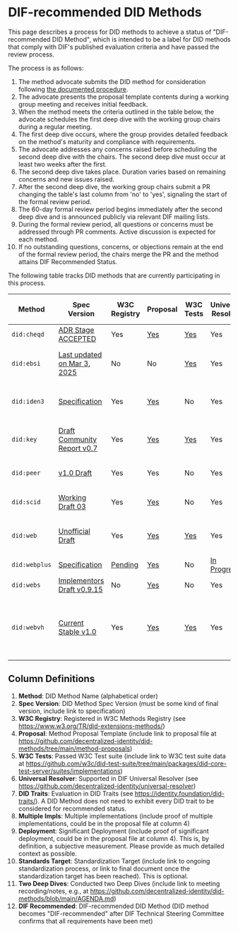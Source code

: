 # DIF-recommended DID Methods

This page describes a process for DID methods to achieve a status of "DIF-recommended DID Method", which is intended to be a label for DID methods that comply with DIF's published evaluation criteria and have passed the review process.

The process is as follows:

1. The method advocate submits the DID method for consideration following [the documented procedure](https://github.com/decentralized-identity/did-methods/blob/main/method-proposals/README.md).
1. The advocate presents the proposal template contents during a working group meeting and receives initial feedback.
1. When the method meets the criteria outlined in the table below, the advocate schedules the first deep dive with the working group chairs during a regular meeting.
1. The first deep dive occurs, where the group provides detailed feedback on the method's maturity and compliance with requirements.
1. The advocate addresses any concerns raised before scheduling the second deep dive with the chairs. The second deep dive must occur at least two weeks after the first.
1. The second deep dive takes place. Duration varies based on remaining concerns and new issues raised.
1. After the second deep dive, the working group chairs submit a PR changing the table's last column from 'no' to 'yes', signaling the start of the formal review period.
1. The 60-day formal review period begins immediately after the second deep dive and is announced publicly via relevant DIF mailing lists.
1. During the formal review period, all questions or concerns must be addressed through PR comments. Active discussion is expected for each method.
1. If no outstanding questions, concerns, or objections remain at the end of the formal review period, the chairs merge the PR and the method attains DIF Recommended Status.

The following table tracks DID methods that are currently participating in this process.

| Method | Spec Version | W3C Registry | Proposal | W3C Tests | Universal Resolver | DID Traits | Multiple Impls | Deployment | Standards Target | Two Deep Dives | DIF Recommended |
|--------|--------------|--------------|----------|-----------|-------------------|------------|----------------|------------|------------------|------------|-----------------|
| `did:cheqd` | [ADR Stage ACCEPTED](https://docs.cheqd.io/product/architecture/adr-list/adr-001-cheqd-did-method) | Yes | [Yes](https://github.com/decentralized-identity/did-methods/blob/main/method-proposals/PROPOSAL-did-cheqd.md) | [Yes](https://github.com/w3c/did-test-suite/blob/main/packages/did-core-test-server/suites/implementations/resolver-did-cheqd.json) | Yes | Yes | ? | ? | ? | 0 | **No** |
| `did:ebsi` | [Last updated on Mar 3, 2025](https://hub.ebsi.eu/vc-framework/did/legal-entities) | No | No | [Yes](https://github.com/w3c/did-test-suite/blob/main/packages/did-core-test-server/suites/implementations/did-ebsi.json) | Yes | No | ? | ? | European Standard at CEN/CLC JTC 19 WG 1 | 0 | **No** |
| `did:iden3` | [Specification](https://github.com/iden3/did-iden3/blob/main/did-iden3-method.md) | Yes | [Yes](https://github.com/decentralized-identity/did-methods/blob/main/method-proposals/PROPOSAL-did-iden3.md) | No | Yes | Yes | ? | ? | European Standard at CEN/CLC JTC 19 WG 1 (planned) | 0 | **No** |
| `did:key` | [Draft Community Report v0.7](https://w3c-ccg.github.io/did-key-spec/) | Yes | [Yes](https://github.com/decentralized-identity/did-methods/blob/main/method-proposals/PROPOSAL-did-key.md) | [Yes](https://github.com/w3c/did-test-suite/blob/main/packages/did-core-test-server/suites/implementations/did-key-2020-db.json) | Yes | Yes | ? | ? | W3C Recommendation at W3C DID Methods WG | [1](https://github.com/decentralized-identity/did-methods/blob/main/AGENDA.md#meeting---26-mar-2025---1800-cet) | **No** |
| `did:peer` | [v1.0 Draft](https://identity.foundation/peer-did-method-spec/) | Yes | Yes | No | Yes | Yes | ? | ? | DIF-Approved Deliverable at DIF ID WG | [1](https://github.com/decentralized-identity/did-methods/blob/main/AGENDA.md#meeting---23-apr-2025---1800-cest) | **No** |
| `did:scid` | [Working Draft 03](https://lf-toip.atlassian.net/wiki/spaces/HOME/pages/88572360/DID+SCID+Method+Specification) | Yes | [Yes](https://github.com/decentralized-identity/did-methods/blob/main/method-proposals/PROPOSAL-did-scid.md) | No | Yes | No | ? | ? | ToIP-Approved at ToIP DID SCID Task Force | 0 | **No** |
| `did:web` | [Unofficial Draft](https://w3c-ccg.github.io/did-method-web/) | Yes | [Yes](https://github.com/decentralized-identity/did-methods/blob/main/method-proposals/PROPOSAL-did-web.md) | [Yes](https://github.com/w3c/did-test-suite/blob/main/packages/did-core-test-server/suites/implementations/did-web-spruce.json) | Yes | Yes | ? | ? | W3C Recommendation at W3C DID Methods WG | 0 | **No** |
| `did:webplus` | [Specification](https://ledgerdomain.github.io/did-webplus-spec/) | [Pending](https://github.com/w3c/did-extensions/pull/640) | [Yes](https://github.com/decentralized-identity/did-methods/blob/main/method-proposals/PROPOSAL-did-webplus.md) | No | [In Progress](https://github.com/LedgerDomain/did-webplus) | [Pending](https://github.com/decentralized-identity/did-traits/pull/66) | [1](https://github.com/LedgerDomain/did-webplus) | In Progress | [OCI](https://oc-i.org) | 0 | **No** |
| `did:webs` | [Implementors Draft v0.9.15](https://trustoverip.github.io/tswg-did-method-webs-specification/) | No | [Yes](https://github.com/decentralized-identity/did-methods/blob/main/method-proposals/PROPOSAL-did-webs.md) | No | Yes | No | ? | ? | ? | 0 | **No** |
| `did:webvh` | [Current Stable v1.0](https://identity.foundation/didwebvh/v1.0/) | Yes | [Yes](https://github.com/decentralized-identity/did-methods/blob/main/method-proposals/PROPOSAL-did-webvh.md) | [Yes](https://w3c.github.io/did-test-suite/#M51) | Yes  | [Yes](https://identity.foundation/did-traits/#comparison-of-did-methods) | [5](https://didwebvh.info/latest/implementations/)   | [Yes](https://didwebvh.info/latest/implementations/deployments/) | W3C | [Intro](https://us02web.zoom.us/rec/share/AJ5AINNqN0mc-gDtSsKPjgyknBjXViRsVpXklZFcC4vObcrRxAoXQ3c9kCRkmEKA.ZAK46kp3nq77dWIm), [Deep Dive 1](https://us02web.zoom.us/rec/share/6GhsVQ6VCIQiM5YyqkeAr4zg9RxcfxriKSi3tqQp5v0nad7Gdp52uXe5Pm3B26nz.SdHHNRMZJJcWmzZn), [Deep Dive 2](https://us02web.zoom.us/rec/share/lfV6HHLI9JrbIihvji3aChwKMzpKNuAYstXwHjcAAXbBI6pt1e1GTGheEY-vR0G6.xRejirZnUaAxQB3_) | **Yes** |

## Column Definitions

1. **Method**: DID Method Name (alphabetical order)
1. **Spec Version**: DID Method Spec Version (must be some kind of final version, include link to specification)
1. **W3C Registry**: Registered in W3C Methods Registry (see <https://www.w3.org/TR/did-extensions-methods/>)
1. **Proposal**: Method Proposal Template (include link to proposal file at <https://github.com/decentralized-identity/did-methods/tree/main/method-proposals>)
1. **W3C Tests**: Passed W3C Test suite (include link to W3C test suite data at <https://github.com/w3c/did-test-suite/tree/main/packages/did-core-test-server/suites/implementations>)
1. **Universal Resolver**: Supported in DIF Universal Resolver (see <https://github.com/decentralized-identity/universal-resolver>)
1. **DID Traits**: Evaluation in DID Traits (see <https://identity.foundation/did-traits/>). A DID Method does not need to exhibit every DID trait to be considered for recommended status.
1. **Multiple Impls**: Multiple implementations (include proof of multiple implementations, could be in the proposal file at column 4)
1. **Deployment**: Significant Deployment (include proof of significant deployment, could be in the proposal file at column 4). This is, by definition, a subjective measurement. Please provide as much detailed context as possible.
1. **Standards Target**: Standardization Target (include link to ongoing standardization process, or link to final document once the standardization target has been reached). This is optional.
1. **Two Deep Dives**: Conducted two Deep Dives (include link to meeting recording/notes, e.g., at <https://github.com/decentralized-identity/did-methods/blob/main/AGENDA.md>)
1. **DIF Recommended**: DIF-recommended DID Method (DID method becomes "DIF-recommended" after DIF Technical Steering Committee confirms that all requirements have been met)
